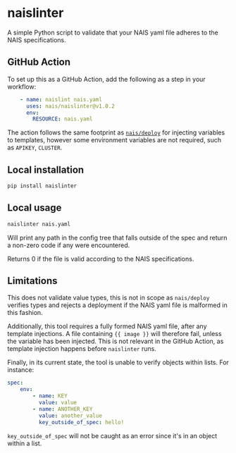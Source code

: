 # naislinter

A simple Python script to validate that your NAIS yaml file adheres to the NAIS specifications.

## GitHub Action

To set up this as a GitHub Action, add the following as a step in your workflow:

```yaml
    - name: naislint nais.yaml
      uses: nais/naislinter@v1.0.2
      env:
        RESOURCE: nais.yaml
```

The action follows the same footprint as [`nais/deploy`](https://doc.nais.io/deployment#deploy-with-github-actions)
for injecting variables to templates, however some environment variables are not required, such as `APIKEY`, `CLUSTER`.

## Local installation

```bash
pip install naislinter
```

## Local usage

```bash
naislinter nais.yaml
```

Will print any path in the config tree that falls outside of the spec and return a non-zero code if any were encountered.

Returns 0 if the file is valid according to the NAIS specifications.


## Limitations

This does not validate value types, this is not in scope as `nais/deploy` verifies types and rejects
a deployment if the NAIS yaml file is malformed in this fashion.

Additionally, this tool requires a fully formed NAIS yaml file, after any template injections.
A file containing `{{ image }}` will therefore fail, unless the variable has been injected.
This is not relevant in the GitHub Action, as template injection happens before `naislinter` runs.

Finally, in its current state, the tool is unable to verify objects within lists. For instance:

```yaml
spec:
    env:
        - name: KEY
          value: value
        - name: ANOTHER_KEY
          value: another_value
          key_outside_of_spec: hello!
```

`key_outside_of_spec` will not be caught as an error since it's in an object within a list.
